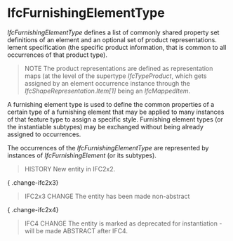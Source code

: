 # IfcFurnishingElementType

_IfcFurnishingElementType_ defines a list of commonly shared property set definitions of an element and an optional set of product representations. lement specification (the specific product information, that is common to all occurrences of that product type).
<!-- end of short definition -->

> NOTE The product representations are defined as representation maps (at the level of the supertype _IfcTypeProduct_, which gets assigned by an element occurrence instance through the _IfcShapeRepresentation.Item[1]_ being an _IfcMappedItem_.

A furnishing element type is used to define the common properties of a certain type of a furnishing element that may be applied to many instances of that feature type to assign a specific style. Furnishing element types (or the instantiable subtypes) may be exchanged without being already assigned to occurrences.

The occurrences of the _IfcFurnishingElementType_ are represented by instances of _IfcFurnishingElement_ (or its subtypes).

> HISTORY New entity in IFC2x2.

{ .change-ifc2x3}
> IFC2x3 CHANGE The entity has been made non-abstract

{ .change-ifc2x4}
> IFC4 CHANGE The entity is marked as deprecated for instantiation - will be made ABSTRACT after IFC4.

